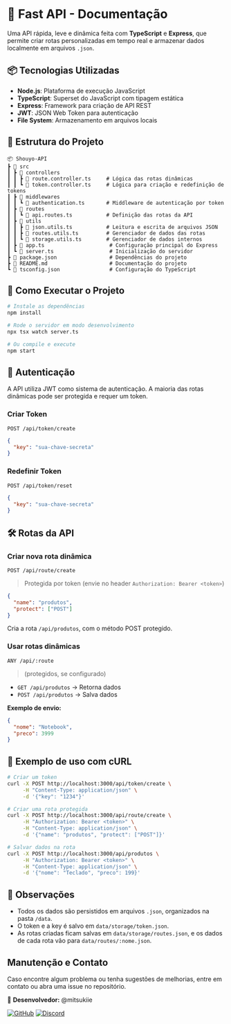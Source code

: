 # 📌 Fast API - Documentação

Uma API rápida, leve e dinâmica feita com **TypeScript** e **Express**, que permite criar rotas personalizadas em tempo real e armazenar dados localmente em arquivos `.json`.

## 📦 Tecnologias Utilizadas

- **Node.js**: Plataforma de execução JavaScript
- **TypeScript**: Superset do JavaScript com tipagem estática
- **Express**: Framework para criação de API REST
- **JWT**: JSON Web Token para autenticação
- **File System**: Armazenamento em arquivos locais

## 📁 Estrutura do Projeto

```
📦 Shouyo-API
┣ 📂 src
┃ ┣ 📂 controllers
┃ ┃ ┣ 📜 route.controller.ts     # Lógica das rotas dinâmicas
┃ ┃ ┗ 📜 token.controller.ts     # Lógica para criação e redefinição de tokens
┃ ┣ 📂 middlewares
┃ ┃ ┗ 📜 authentication.ts       # Middleware de autenticação por token
┃ ┣ 📂 routes
┃ ┃ ┗ 📜 api.routes.ts           # Definição das rotas da API
┃ ┣ 📂 utils
┃ ┃ ┣ 📜 json.utils.ts           # Leitura e escrita de arquivos JSON
┃ ┃ ┣ 📜 routes.utils.ts         # Gerenciador de dados das rotas
┃ ┃ ┗ 📜 storage.utils.ts        # Gerenciador de dados internos
┃ ┣ 📜 app.ts                     # Configuração principal do Express
┃ ┗ 📜 server.ts                  # Inicialização do servidor
┣ 📜 package.json                 # Dependências do projeto
┣ 📜 README.md                    # Documentação do projeto
┗ 📜 tsconfig.json                # Configuração do TypeScript
```

## 🚀 Como Executar o Projeto

```bash
# Instale as dependências
npm install

# Rode o servidor em modo desenvolvimento
npx tsx watch server.ts

# Ou compile e execute
npm start
```

## 🔐 Autenticação

A API utiliza JWT como sistema de autenticação. A maioria das rotas dinâmicas pode ser protegida e requer um token.

### Criar Token

`POST /api/token/create`

```json
{
  "key": "sua-chave-secreta"
}
```

### Redefinir Token

`POST /api/token/reset`

```json
{
  "key": "sua-chave-secreta"
}
```

## 🛠️ Rotas da API

### Criar nova rota dinâmica

`POST /api/route/create`

> Protegida por token (envie no header `Authorization: Bearer <token>`)

```json
{
  "name": "produtos",
  "protect": ["POST"]
}
```

Cria a rota `/api/produtos`, com o método POST protegido.

### Usar rotas dinâmicas

`ANY /api/:route`
> (protegidos, se configurado)
* `GET /api/produtos` → Retorna dados
* `POST /api/produtos` → Salva dados

**Exemplo de envio:**

```json
{
  "nome": "Notebook",
  "preco": 3999
}
```

## 🧪 Exemplo de uso com cURL

```bash
# Criar um token
curl -X POST http://localhost:3000/api/token/create \
     -H "Content-Type: application/json" \
     -d '{"key": "1234"}'

# Criar uma rota protegida
curl -X POST http://localhost:3000/api/route/create \
     -H "Authorization: Bearer <token>" \
     -H "Content-Type: application/json" \
     -d '{"name": "produtos", "protect": ["POST"]}'

# Salvar dados na rota
curl -X POST http://localhost:3000/api/produtos \
     -H "Authorization: Bearer <token>" \
     -H "Content-Type: application/json" \
     -d '{"nome": "Teclado", "preco": 199}'
```

## 📌 Observações

* Todos os dados são persistidos em arquivos `.json`, organizados na pasta `/data`.
* O token e a key é salvo em `data/storage/token.json`.
* As rotas criadas ficam salvas em `data/storage/routes.json`, e os dados de cada rota vão para `data/routes/:nome.json`.

## Manutenção e Contato

Caso encontre algum problema ou tenha sugestões de melhorias, entre em contato ou abra uma issue no repositório.

🔹 **Desenvolvedor:** @mitsukiie

[![GitHub](https://img.shields.io/badge/GitHub-000?logo=github&logoColor=white)](https://github.com/mitsukiie) [![Discord](https://img.shields.io/badge/Discord-5865F2?logo=discord&logoColor=white)](https://discord.com/users/1098021115571490947)
